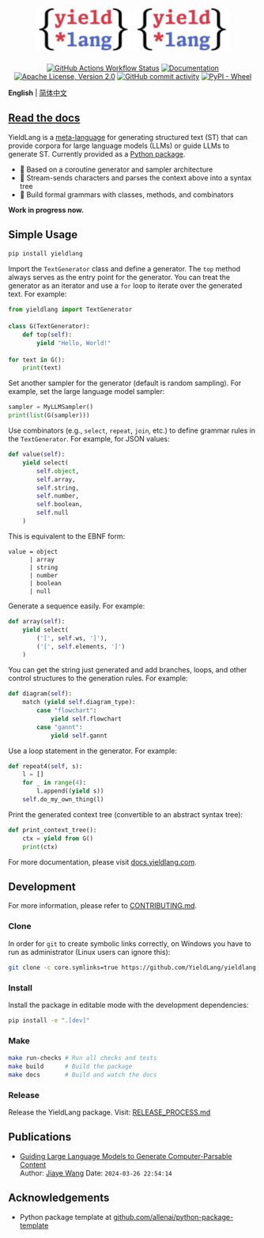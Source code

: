 <h1 align="center">
<img src="https://raw.githubusercontent.com/YieldLang/yieldlang/main/docs/source/_static/logo.min.svg#gh-dark-mode-only" alt="YieldLang LOGO" width="38.2%"/>

<img src="https://raw.githubusercontent.com/YieldLang/yieldlang/main/docs/source/_static/logo.min.svg#gh-light-mode-only" alt="YieldLang LOGO" width="38.2%"/>
</h1>

<p align="center">
  <a href="https://github.com/YieldLang/yieldlang/actions"><img alt="GitHub Actions Workflow Status" src="https://github.com/yieldlang/yieldlang/actions/workflows/main.yml/badge.svg"/></a>
  <a href="https://docs.yieldlang.com/"><img alt="Documentation" src="https://readthedocs.org/projects/yieldlang/badge/?version=latest"/></a>
  <a href="https://github.com/YieldLang/yieldlang/blob/main/LICENSE"><img alt="Apache License, Version 2.0" src="https://img.shields.io/badge/License-Apache_2.0-blue.svg"/></a>
  <a href="https://github.com/YieldLang/yieldlang/commits/main/"><img alt="GitHub commit activity" src="https://img.shields.io/github/commit-activity/m/yieldlang/yieldlang"/></a>
  <a href="https://pypi.org/project/yieldlang/"><img alt="PyPI - Wheel" src="https://img.shields.io/pypi/wheel/yieldlang"/></a>
</p>

**English** | [简体中文](./README.zh-hans.md)

## [Read the docs](https://docs.yieldlang.com/)

YieldLang is a [meta-language](https://en.wikipedia.org/wiki/Metalanguage) for generating structured text (ST) that can provide corpora for large language models (LLMs) or guide LLMs to generate ST. Currently provided as a [Python package](https://pypi.org/project/yieldlang/).

- 🧠 Based on a coroutine generator and sampler architecture
- 🤖 Stream-sends characters and parses the context above into a syntax tree
- 🦾 Build formal grammars with classes, methods, and combinators

**Work in progress now.**

## Simple Usage

```bash
pip install yieldlang
```

Import the `TextGenerator` class and define a generator. The `top` method always serves as the entry point for the generator. You can treat the generator as an iterator and use a `for` loop to iterate over the generated text. For example:

```py
from yieldlang import TextGenerator

class G(TextGenerator):
    def top(self):
        yield "Hello, World!"

for text in G():
    print(text)
```

Set another sampler for the generator (default is random sampling). For example, set the large language model sampler:

```py
sampler = MyLLMSampler()
print(list(G(sampler)))
```

Use combinators (e.g., `select`, `repeat`, `join`, etc.) to define grammar rules in the `TextGenerator`. For example, for JSON values:


```py
def value(self):
    yield select(
        self.object,
        self.array,
        self.string,
        self.number,
        self.boolean,
        self.null
    )
```

This is equivalent to the EBNF form:

```ebnf
value = object 
      | array
      | string
      | number
      | boolean
      | null
```

Generate a sequence easily. For example:

```py
def array(self):
    yield select(
        ('[', self.ws, ']'),
        ('[', self.elements, ']')
    )
```

You can get the string just generated and add branches, loops, and other control structures to the generation rules. For example:

```py
def diagram(self):
    match (yield self.diagram_type):
        case "flowchart":
            yield self.flowchart
        case "gannt":
            yield self.gannt
```

Use a loop statement in the generator. For example:

```py
def repeat4(self, s):
    l = []
    for _ in range(4):
        l.append((yield s))
    self.do_my_own_thing(l)
```

Print the generated context tree (convertible to an abstract syntax tree):

```py
def print_context_tree():
    ctx = yield from G()
    print(ctx)
```

For more documentation, please visit [docs.yieldlang.com](https://docs.yieldlang.com/).

## Development

For more information, please refer to [CONTRIBUTING.md](./CONTRIBUTING.md).  

### Clone

In order for `git` to create symbolic links correctly, on Windows you have to run as administrator (Linux users can ignore this):

```bash
git clone -c core.symlinks=true https://github.com/YieldLang/yieldlang.git
```

### Install

Install the package in editable mode with the development dependencies:

```bash
pip install -e ".[dev]"
```

### Make

```bash
make run-checks # Run all checks and tests
make build      # Build the package
make docs       # Build and watch the docs
```

### Release

Release the YieldLang package. Visit: [RELEASE_PROCESS.md](./RELEASE_PROCESS.md)

## Publications

- [Guiding Large Language Models to Generate Computer-Parsable Content](https://arxiv.org/abs/2404.05499)  
  Author: [Jiaye Wang](https://orcid.org/0009-0007-5832-2474) Date: `2024-03-26 22:54:14`


## Acknowledgements

- Python package template at [github.com/allenai/python-package-template](https://github.com/allenai/python-package-template)